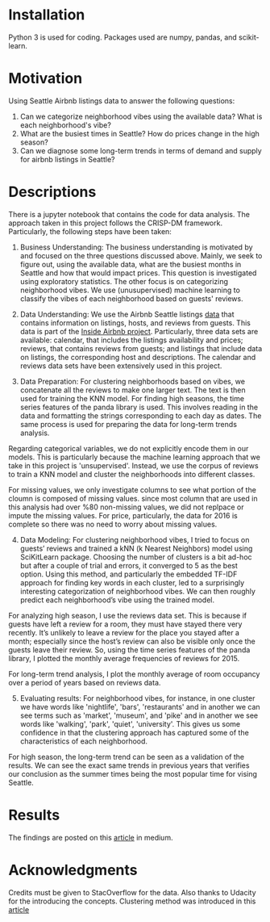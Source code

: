 # Installation
Python 3 is used for coding. Packages used are numpy, pandas, and scikit-learn.

# Motivation
Using Seattle Airbnb listings data to answer the following questions:

1. Can we categorize neighborhood vibes using the available data? What is each neighborhood's vibe?
2. What are the busiest times in Seattle? How do prices change in the high season?
3. Can we diagnose some long-term trends in terms of demand and supply for airbnb listings in Seattle?

# Descriptions

There is a jupyter notebook that contains the code for data analysis. The approach taken in this project follows the CRISP-DM framework. Particularly, the following steps have been taken:

1. Business Understanding: The business understanding is motivated by and focused on the three questions discussed above. Mainly, we seek to figure out, using the available data, what are the busiest months in Seattle and how that would impact prices. This question is investigated using exploratory statistics. The other focus is on categorizing neighborhood vibes. We use (unusupervised) machine learning to classify the vibes of each neighborhood based on guests' reviews.

2. Data Understanding: We use the Airbnb Seattle listings [data](https://www.kaggle.com/airbnb/seattle/data) that contains information on listings, hosts, and reviews from guests. This data is part of the [Inside Airbnb project](http://insideairbnb.com/about.html). Particularly, three data sets are available: calendar, that includes the listings availability and prices; reviews, that contains reviews from guests; and listings that include data on listings, the corresponding host and descriptions. The calendar and reviews data sets have been extensively used in this project.

3. Data Preparation: For clustering neighborhoods based on vibes, we concatenate all the reviews to make one larger text. The text is then used for training the KNN model. For finding high seasons, the time series features of the panda library is used. This involves reading in the data and formatting the strings corresponding to each day as dates. The same process is used for preparing the data for long-term trends analysis.

Regarding categorical variables, we do not explicitly encode them in our models. This is particularly because the machine learning approach that we take in this project is 'unsupervised'. Instead, we use the corpus of reviews to train a KNN model and cluster the neighborhoods into different classes.

For missing values, we only investigate columns to see what portion of the cloumn is composed of missing values. since most column that are used in this analysis had over %80 non-missing values, we did not replpace or impute the missing values. For price, particularly, the data for 2016 is complete so there was no need to worry about missing values.

4. Data Modeling: For clustering neighborhood vibes, I tried to focus on guests’ reviews and trained a kNN (k Nearest Neighbors) model using SciKitLearn package. Choosing the number of clusters is a bit ad-hoc but after a couple of trial and errors, it converged to 5 as the best option. Using this method, and particularly the embedded TF-IDF approach for finding key words in each cluster, led to a surprisingly interesting categorization of neighborhood vibes. We can then roughly predict each neighborhood’s vibe using the trained model.

For analyzing high season, I use the reviews data set. This is because if guests have left a review for a room, they must have stayed there very recently. It’s unlikely to leave a review for the place you stayed after a month; especially since the host’s review can also be visible only once the guests leave their review. So, using the time series features of the panda library, I plotted the monthly average frequencies of reviews for 2015.

For long-term trend analysis, I plot the monthly average of room occupancy over a period of years based on reviews data.

5. Evaluating results: For neighborhood vibes, for instance, in one cluster we have words like 'nightlife', 'bars', 'restaurants' and in another we can see terms such as 'market', 'museum', and 'pike' and in another we see words like 'walking', 'park', 'quiet', 'university'. This gives us some confidence in that the clustering approach has captured some of the characteristics of each neighborhood.

For high season, the long-term trend can be seen as a validation of the results. We can see the exact same trends in previous years that verifies our conclusion as the summer times being the most popular time for vising Seattle.

# Results
The findings are posted on this [article](https://medium.com/@sepehr.ramyar/seattle-rediscovered-88352cb7a157) in medium.

# Acknowledgments
Credits must be given to StacOverflow for the data. Also thanks to Udacity for the introducing the concepts. Clustering method was introduced in this [article](https://medium.com/@MSalnikov/text-clustering-with-k-means-and-tf-idf-f099bcf95183)
